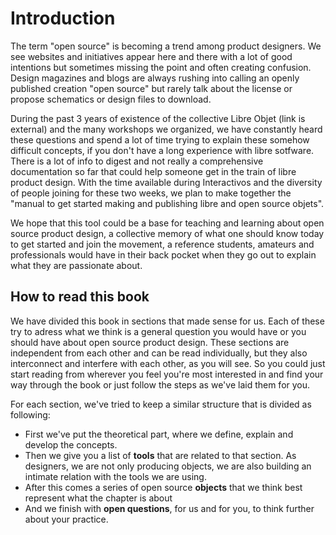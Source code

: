 Introduction
========

The term "open source" is becoming a trend among product designers. We see websites and initiatives appear here and there with a lot of good intentions but sometimes missing the point and often creating confusion. Design magazines and blogs are always rushing into calling an openly published creation "open source" but rarely talk about the license or propose schematics or design files to download. 

During the past 3 years of existence of the collective Libre Objet (link is external)  and the many workshops we organized, we have constantly heard these  questions and spend a lot of time trying to explain these somehow  difficult concepts, if you don't have a long experience with libre  sotfware. There is a lot of info to digest and not really a  comprehensive documentation so far that could help someone get in the  train of libre product design. With the time available during  Interactivos and the diversity of people joining for these two weeks, we  plan to make together the "manual to get started making and publishing  libre and open source objets".   
 
We hope that this tool could be a base for teaching and learning about  open source product design, a collective memory of what one should know  today to get started and join the movement, a reference students,  amateurs and professionals would have in their back pocket when they go  out to explain what they are passionate about.   

How to read this book
-------------------------------

We have divided this book in sections that made sense for us. Each of these try to adress what we think is a general question you would have or you should have about open source product design. These sections are independent from each other and can be read individually, but they also interconnect and interfere with each other, as you will see. So you could just start reading from wherever you feel you're most interested in and find your way through the book or just follow the steps as we've laid them for you.

For each section, we've tried to keep a similar structure that is divided as following:

- First we've put the theoretical part, where we define, explain and develop the concepts.
- Then we give you a list of **tools** that are related to that section. As designers, we are not only producing objects, we are also building an intimate relation with the tools we are using. 
- After this comes a series of open source **objects** that we think best represent what the chapter is about
- And we finish with **open questions**, for us and for you, to think further about your practice. 


